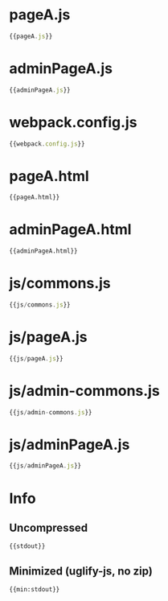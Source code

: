 # pageA.js

``` javascript
{{pageA.js}}
```

# adminPageA.js

``` javascript
{{adminPageA.js}}
```

# webpack.config.js

``` javascript
{{webpack.config.js}}
```

# pageA.html

``` html
{{pageA.html}}
```

# adminPageA.html

``` html
{{adminPageA.html}}
```

# js/commons.js

``` javascript
{{js/commons.js}}
```

# js/pageA.js

``` javascript
{{js/pageA.js}}
```

# js/admin-commons.js

``` javascript
{{js/admin-commons.js}}
```

# js/adminPageA.js

``` javascript
{{js/adminPageA.js}}
```

# Info

## Uncompressed

```
{{stdout}}
```

## Minimized (uglify-js, no zip)

```
{{min:stdout}}
```

